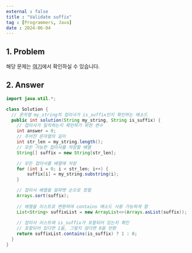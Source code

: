 ```yaml
---
external : false
title : "Validate suffix"
tag : [Programmers, Java]
date : 2024-06-04
---
```


## 1. Problem

해당 문제는 [여기](https://school.programmers.co.kr/learn/courses/30/lessons/181908)에서 확인하실 수 있습니다.

## 2. Answer

```java
import java.util.*;

class Solution {
  // 문자열 my_string의 접미사가 is_suffix인지 확인하는 메소드
  public int solution(String my_string, String is_suffix) {
    // 접미사가 일치하는지 확인하기 위한 변수
    int answer = 0;
    // 주어진 문자열의 길이
    int str_len = my_string.length();
    // 모든 가능한 접미사를 저장할 배열
    String[] suffix = new String[str_len];

    // 모든 접미사를 배열에 저장
    for (int i = 0; i < str_len; i++) {
        suffix[i] = my_string.substring(i);
    }

    // 접미사 배열을 알파벳 순으로 정렬
    Arrays.sort(suffix);
    
    // 배열을 리스트로 변환하여 contains 메소드 사용 가능하게 함
    List<String> suffixList = new ArrayList<>(Arrays.asList(suffix));
    
    // 접미사 리스트에 is_suffix가 포함되어 있는지 확인
    // 포함되어 있다면 1을, 그렇지 않다면 0을 반환
    return suffixList.contains(is_suffix) ? 1 : 0;
  }
}
```
